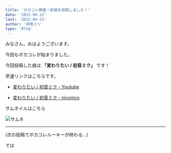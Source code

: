 ```yaml
---
title: 'ボカコレ開催！新曲を投稿しました！'
date: '2022-04-22'
last: '2022-04-23'
author: '井筒ミリ'
type: 'Blog'
---
```


みなさん，おはようございます。

今回もボカコレが始まりました。

今回投稿した曲は **「変わりたい / 初音ミク」** です！

早速リンクはこちらです。

- [変わりたい / 初音ミク - Youtube](https://youtu.be/HCA9FQ0EBpE)

- [変わりたい / 初音ミク - niconico](https://nico.ms/sm40352501)

サムネイルはこちら

![サムネ](/images/assets/20220422.png)

---

(次の投稿でボカコレルーキーが終わる…)

では